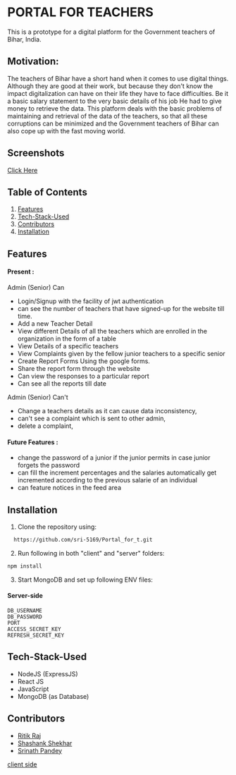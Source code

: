 
# PORTAL FOR TEACHERS 

This is a prototype for a digital platform  for the Government teachers of Bihar, India.


## Motivation:

 The teachers of Bihar have a short hand when it comes to use digital things.
 Although they are good at their work, but because they don't know the impact digitalization can have on their life
 they have to face  difficulties.
 Be it a basic salary statement to the very basic details of his job He had to give money to retrieve the data.
 This platform deals with the basic problems of maintaining and retrieval of the data of the teachers, so that all these 
 corruptions can be minimized and the Government teachers of Bihar can also cope up with the fast moving world.

## Screenshots

[Click Here](https://www.flickr.com/photos/196191297@N05/52262855906/in/album-72177720301059369/)

## Table of Contents
1. [Features](#Features)
2. [Tech-Stack-Used](#Tech-Stack-Used)
3. [Contributors](#Contributors)
4. [Installation](#Installation)
<a name ="Features"> </a>
## Features
#### Present : 
Admin (Senior) Can  
- Login/Signup with the facility of jwt authentication 
- can see the number of teachers that have signed-up for the website till time. 
- Add a new Teacher Detail 
- View different Details of all the teachers which are enrolled in the organization in the form of a table
- View Details of a specific teachers
- View Complaints given by the fellow junior teachers to a specific senior
- Create Report Forms Using the google forms.
- Share the report form through the website
- Can view the responses to  a particular report 
- Can see all the reports till date

Admin (Senior) Can't  
- Change a teachers details as it can cause data inconsistency,
- can't see a complaint which is sent to other admin,
- delete a complaint,

#### Future Features : 

- change the password of a junior if the junior permits in case junior forgets the password
- can fill the increment percentages and the salaries automatically get incremented according to the previous salarie of an individual
- can feature notices in the feed area
 






<a name="Installation"></a>
## Installation
1) Clone the repository using:
```bash
  https://github.com/sri-5169/Portal_for_t.git
```
2) Run following in both "client" and "server" folders:
```bash
npm install 
```
3) Start MongoDB and set up following ENV files:
#### Server-side
```
DB_USERNAME 
DB_PASSWORD 
PORT 
ACCESS_SECRET_KEY 
REFRESH_SECRET_KEY 
```
<a name="Tech-Stack-Used"> </a>
## Tech-Stack-Used
* NodeJS (ExpressJS)
* React JS
* JavaScript
* MongoDB (as Database)


<a name="Contributors"> </a>

## Contributors

  * [Ritik Raj](https://github.com/rit1311raj)
  * [Shashank Shekhar](https://github.com/shekhar5004)
  * [Srinath Pandey](https://github.com/sri-5169)
  
[client side](https://github.com/sri-5169/Portal_for_teachers_client)